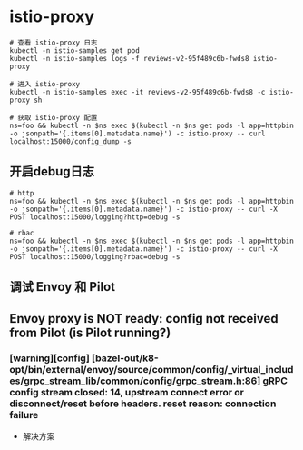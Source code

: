 # istio-proxy

```shell
# 查看 istio-proxy 日志
kubectl -n istio-samples get pod
kubectl -n istio-samples logs -f reviews-v2-95f489c6b-fwds8 istio-proxy

# 进入 istio-proxy
kubectl -n istio-samples exec -it reviews-v2-95f489c6b-fwds8 -c istio-proxy sh

# 获取 istio-proxy 配置
ns=foo && kubectl -n $ns exec $(kubectl -n $ns get pods -l app=httpbin -o jsonpath='{.items[0].metadata.name}') -c istio-proxy -- curl localhost:15000/config_dump -s
```

## 开启debug日志

```shell
# http
ns=foo && kubectl -n $ns exec $(kubectl -n $ns get pods -l app=httpbin -o jsonpath='{.items[0].metadata.name}') -c istio-proxy -- curl -X POST localhost:15000/logging?http=debug -s

# rbac
ns=foo && kubectl -n $ns exec $(kubectl -n $ns get pods -l app=httpbin -o jsonpath='{.items[0].metadata.name}') -c istio-proxy -- curl -X POST localhost:15000/logging?rbac=debug -s
```

## 调试 Envoy 和 Pilot

## Envoy proxy is NOT ready: config not received from Pilot (is Pilot running?)

### [warning][config] [bazel-out/k8-opt/bin/external/envoy/source/common/config/_virtual_includes/grpc_stream_lib/common/config/grpc_stream.h:86] gRPC config stream closed: 14, upstream connect error or disconnect/reset before headers. reset reason: connection failure

- 解决方案
